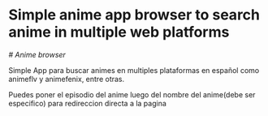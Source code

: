 Simple anime app browser to search anime in multiple web platforms
=======
*# Anime browser*

Simple App para buscar animes en multiples plataformas en español como animeflv y animefenix, entre otras.

Puedes poner el episodio del anime luego del nombre del anime(debe ser especifico) para redireccion directa a la pagina
